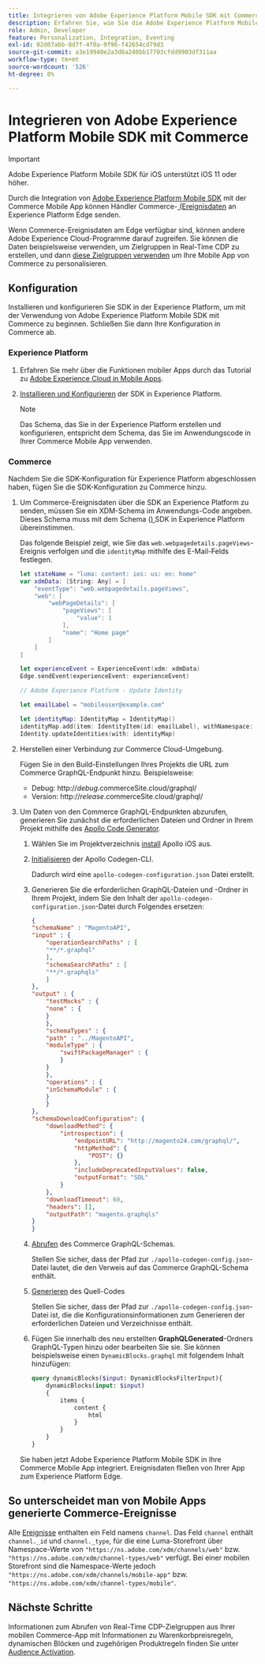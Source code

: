 ```yaml
---
title: Integrieren von Adobe Experience Platform Mobile SDK mit Commerce
description: Erfahren Sie, wie Sie die Adobe Experience Platform Mobile SDK mit Ihrer Headless- oder benutzerdefinierten Commerce-Storefront verwenden.
role: Admin, Developer
feature: Personalization, Integration, Eventing
exl-id: 02d07abb-8d7f-4f0a-9f96-f42654cd79d3
source-git-commit: a3e19940e2a3d8a240bb17703cfdd9903df311aa
workflow-type: tm+mt
source-wordcount: '526'
ht-degree: 0%

---
```


# Integrieren von Adobe Experience Platform Mobile SDK mit Commerce

>[!IMPORTANT]
>
>Adobe Experience Platform Mobile SDK für iOS unterstützt iOS 11 oder höher.

Durch die Integration von [Adobe Experience Platform Mobile SDK](https://developer.adobe.com/client-sdks/home/) mit der Commerce Mobile App können Händler Commerce-[ (Ereignisdaten](events.md) an Experience Platform Edge senden.

Wenn Commerce-Ereignisdaten am Edge verfügbar sind, können andere Adobe Experience Cloud-Programme darauf zugreifen. Sie können die Daten beispielsweise verwenden, um Zielgruppen in Real-Time CDP zu erstellen, und dann [diese Zielgruppen verwenden](https://experienceleague.adobe.com/docs/commerce-admin/customers/audience-activation.html?lang=de) um Ihre Mobile App von Commerce zu personalisieren.

## Konfiguration

Installieren und konfigurieren Sie SDK in der Experience Platform, um mit der Verwendung von Adobe Experience Platform Mobile SDK mit Commerce zu beginnen. Schließen Sie dann Ihre Konfiguration in Commerce ab.

### Experience Platform

1. Erfahren Sie mehr über die Funktionen mobiler Apps durch das Tutorial zu [Adobe Experience Cloud in Mobile Apps](https://experienceleague.adobe.com/docs/platform-learn/implement-mobile-sdk/overview.html?lang=de).

1. [Installieren und Konfigurieren](https://developer.adobe.com/client-sdks/documentation/getting-started/) der SDK in Experience Platform.

   >[!NOTE]
   >
   >Das Schema, das Sie in der Experience Platform erstellen und konfigurieren, entspricht dem Schema, das Sie im Anwendungscode in Ihrer Commerce Mobile App verwenden.

### Commerce

Nachdem Sie die SDK-Konfiguration für Experience Platform abgeschlossen haben, fügen Sie die SDK-Konfiguration zu Commerce hinzu.

1. Um Commerce-Ereignisdaten über die SDK an Experience Platform zu senden, müssen Sie ein XDM-Schema im Anwendungs-Code angeben. Dieses Schema muss mit dem Schema ([) ](https://developer.adobe.com/client-sdks/home/getting-started/set-up-schemas-and-datasets/) SDK in Experience Platform übereinstimmen.

   Das folgende Beispiel zeigt, wie Sie das `web.webpagedetails.pageViews`-Ereignis verfolgen und die `identityMap` mithilfe des E-Mail-Felds festlegen.

   ```swift
   let stateName = "luma: content: ios: us: en: home"
   var xdmData: [String: Any] = [
       "eventType": "web.webpagedetails.pageViews",
       "web": [
           "webPageDetails": [
               "pageViews": [
                   "value": 1
               ],
               "name": "Home page"
           ]
       ]
   ]
   
   let experienceEvent = ExperienceEvent(xdm: xdmData)
   Edge.sendEvent(experienceEvent: experienceEvent)
   
   // Adobe Experience Platform - Update Identity
   
   let emailLabel = "mobileuser@example.com"
   
   let identityMap: IdentityMap = IdentityMap()
   identityMap.add(item: IdentityItem(id: emailLabel), withNamespace: "Email")
   Identity.updateIdentities(with: identityMap)
   ```

1. Herstellen einer Verbindung zur Commerce Cloud-Umgebung.

   Fügen Sie in den Build-Einstellungen Ihres Projekts die URL zum Commerce GraphQL-Endpunkt hinzu. Beispielsweise:

   - Debug: http://_debug_.commerceSite.cloud/graphql/
   - Version: http://_release_.commerceSite.cloud/graphql/

1. Um Daten von den Commerce GraphQL-Endpunkten abzurufen, generieren Sie zunächst die erforderlichen Dateien und Ordner in Ihrem Projekt mithilfe des [Apollo Code Generator](https://www.apollographql.com/docs/ios/).

   1. Wählen Sie im Projektverzeichnis [install](https://www.apollographql.com/docs/ios/get-started#1-install-the-apollo-frameworks) Apollo iOS aus.

   1. [Initialisieren](https://www.apollographql.com/docs/ios/code-generation/codegen-cli/#initialize) der Apollo Codegen-CLI.

      Dadurch wird eine `apollo-codegen-configuration.json` Datei erstellt.

   1. Generieren Sie die erforderlichen GraphQL-Dateien und -Ordner in Ihrem Projekt, indem Sie den Inhalt der `apollo-codegen-configuration.json`-Datei durch Folgendes ersetzen:

      ```json
      {
      "schemaName" : "MagentoAPI",
      "input" : {
          "operationSearchPaths" : [
          "**/*.graphql"
          ],
          "schemaSearchPaths" : [
          "**/*.graphqls"
          ]
      },
      "output" : {
          "testMocks" : {
          "none" : {
          }
          },
          "schemaTypes" : {
          "path" : "../MagentoAPI",
          "moduleType" : {
              "swiftPackageManager" : {
              }
          }
          },
          "operations" : {
          "inSchemaModule" : {
          }
          }
      },
      "schemaDownloadConfiguration": {
          "downloadMethod": {
              "introspection": {
                  "endpointURL": "http://magento24.com/graphql/",
                  "httpMethod": {
                      "POST": {}
                  },
                  "includeDeprecatedInputValues": false,
                  "outputFormat": "SDL"
              }
          },
          "downloadTimeout": 60,
          "headers": [],
          "outputPath": "magento.graphqls"
      }
      }
      ```

   1. [Abrufen](https://www.apollographql.com/docs/ios/code-generation/codegen-cli/#fetch-schema) des Commerce GraphQL-Schemas.

      Stellen Sie sicher, dass der Pfad zur `./apollo-codegen-config.json`-Datei lautet, die den Verweis auf das Commerce GraphQL-Schema enthält.

   1. [Generieren](https://www.apollographql.com/docs/ios/code-generation/codegen-cli/#generate) des Quell-Codes

      Stellen Sie sicher, dass der Pfad zur `./apollo-codegen-config.json`-Datei ist, die die Konfigurationsinformationen zum Generieren der erforderlichen Dateien und Verzeichnisse enthält.

   1. Fügen Sie innerhalb des neu erstellten **GraphQLGenerated**-Ordners GraphQL-Typen hinzu oder bearbeiten Sie sie. Sie können beispielsweise einen `DynamicBlocks.graphql` mit folgendem Inhalt hinzufügen:

      ```graphql
      query dynamicBlocks($input: DynamicBlocksFilterInput){
          dynamicBlocks(input: $input)
          {
              items {
                  content {
                      html
                  }
              }
          }
      }
      ```

   Sie haben jetzt Adobe Experience Platform Mobile SDK in Ihre Commerce Mobile App integriert. Ereignisdaten fließen von Ihrer App zum Experience Platform Edge.

## So unterscheidet man von Mobile Apps generierte Commerce-Ereignisse

Alle [Ereignisse](events.md) enthalten ein Feld namens `channel`. Das Feld `channel` enthält `channel._id` und `channel._type`, für die eine Luma-Storefront über Namespace-Werte von `"https://ns.adobe.com/xdm/channels/web"` bzw. `"https://ns.adobe.com/xdm/channel-types/web"` verfügt. Bei einer mobilen Storefront sind die Namespace-Werte jedoch `"https://ns.adobe.com/xdm/channels/mobile-app"` bzw. `"https://ns.adobe.com/xdm/channel-types/mobile"`.

## Nächste Schritte

Informationen zum Abrufen von Real-Time CDP-Zielgruppen aus Ihrer mobilen Commerce-App mit Informationen zu Warenkorbpreisregeln, dynamischen Blöcken und zugehörigen Produktregeln finden Sie unter [Audience Activation](https://experienceleague.adobe.com/docs/commerce-admin/customers/audience-activation.html?lang=de#retrieve-audiences-using-the-adobe-experience-platform-mobile-sdk).

